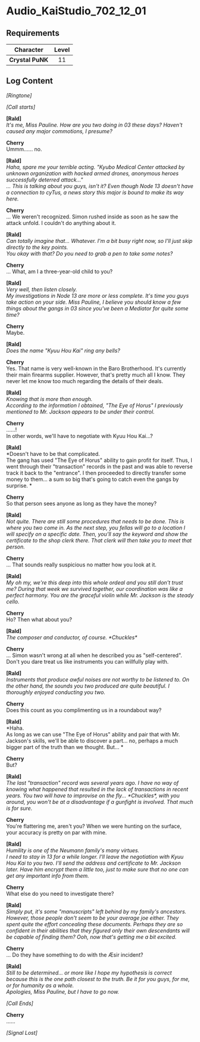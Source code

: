 # Audio_KaiStudio_702_12_01
## Requirements
|   Character    |Level|
|----------------|:---:|
|**Crystal PuNK**| 11  |

## Log Content
*\[Ringtone\]*

*[Call starts]*

**[Rald]**<br>
*It's me, Miss Pauline. How are you two doing in 03 these days? Haven't caused any major commotions, I presume?*

**Cherry**<br>
Ummm...... no.

**[Rald]**<br>
*Haha, spare me your terrible acting. "Kyubo Medical Center attacked by unknown organization with hacked armed drones, anonymous heroes successfully deterred attack..."<br>
... This is talking about you guys, isn't it? Even though Node 13 doesn't have a connection to cyTus, a news story this major is bound to make its way here.*

**Cherry**<br>
... We weren't recognized. Simon rushed inside as soon as he saw the attack unfold. I couldn't do anything about it.

**[Rald]**<br>
*Can totally imagine that... Whatever. I'm a bit busy right now, so I'll just skip directly to the key points.<br>
You okay with that? Do you need to grab a pen to take some notes?*

**Cherry**<br>
... What, am I a three\-year\-old child to you?

**[Rald]**<br>
*Very well, then listen closely.<br>
My investigations in Node 13 are more or less complete. It's time you guys take action on your side. Miss Pauline, I believe you should know a few things about the gangs in 03 since you've been a Mediator for quite some time?*

**Cherry**<br>
Maybe.

**[Rald]**<br>
*Does the name "Kyuu Hou Kai" ring any bells?*

**Cherry**<br>
Yes. That name is very well\-known in the Baro Brotherhood. It's currently their main firearms supplier. However, that's pretty much all I know. They never let me know too much regarding the details of their deals.

**[Rald]**<br>
*Knowing that is more than enough.<br>
According to the information I obtained, "The Eye of Horus" I previously mentioned to Mr. Jackson appears to be under their control.*

**Cherry**<br>
......!<br>
In other words, we'll have to negotiate with Kyuu Hou Kai...?

**[Rald]**<br>
*Doesn't have to be that complicated.<br>
The gang has used "The Eye of Horus" ability to gain profit for itself. Thus, I went through their "transaction" records in the past and was able to reverse track it back to the "entrance". I then proceeded to directly transfer some money to them... a sum so big that's going to catch even the gangs by surprise. *

**Cherry**<br>
So that person sees anyone as long as they have the money?

**[Rald]**<br>
*Not quite. There are still some procedures that needs to be done. This is where you two come in. As the next step, you fellas will go to a location I will specify on a specific date. Then, you'll say the keyword and show the certificate to the shop clerk there. That clerk will then take you to meet that person.*

**Cherry**<br>
... That sounds really suspicious no matter how you look at it.

**[Rald]**<br>
*My oh my, we're this deep into this whole ordeal and you still don't trust me? During that week we survived together, our coordination was like a perfect harmony. You are the graceful violin while Mr. Jackson is the steady cello.*

**Cherry**<br>
Ho? Then what about you?

**[Rald]**<br>
*The composer and conductor, of course. \*Chuckles\**

**Cherry**<br>
... Simon wasn't wrong at all when he described you as "self\-centered". Don't you dare treat us like instruments you can willfully play with. 

**[Rald]**<br>
*Instruments that produce awful noises are not worthy to be listened to. On the other hand, the sounds you two produced are quite beautiful. I thoroughly enjoyed conducting you two.*

**Cherry**<br>
Does this count as you complimenting us in a roundabout way?

**[Rald]**<br>
*Haha.<br>
As long as we can use "The Eye of Horus" ability and pair that with Mr. Jackson's skills, we'll be able to discover a part... no, perhaps a much bigger part of the truth than we thought. But... *

**Cherry**<br>
But?

**[Rald]**<br>
*The last "transaction" record was several years ago. I have no way of knowing what happened that resulted in the lack of transactions in recent years. You two will have to improvise on the fly... \*Chuckles\*, with you around, you won't be at a disadvantage if a gunfight is involved. That much is for sure.*

**Cherry**<br>
You're flattering me, aren't you? When we were hunting on the surface, your accuracy is pretty on par with mine.

**[Rald]**<br>
*Humility is one of the Neumann family's many virtues.<br>
I need to stay in 13 for a while longer. I'll leave the negotiation with Kyuu Hou Kai to you two. I'll send the address and certificate to Mr. Jackson later. Have him encrypt them a little too, just to make sure that no one can get any important info from them.*

**Cherry**<br>
What else do you need to investigate there?

**[Rald]**<br>
*Simply put, it's some "manuscripts" left behind by my family's ancestors. However, those people don't seem to be your average joe either. They spent quite the effort concealing these documents. Perhaps they are so confident in their abilities that they figured only their own descendants will be capable of finding them? Ooh, now that's getting me a bit excited.*

**Cherry**<br>
... Do they have something to do with the Æsir incident?

**[Rald]**<br>
*Still to be determined... or more like I hope my hypothesis is correct because this is the one path closest to the truth. Be it for you guys, for me, or for humanity as a whole.<br>
Apologies, Miss Pauline, but I have to go now.*

*[Call Ends]*

**Cherry**<br>
......

*[Signal Lost]*
